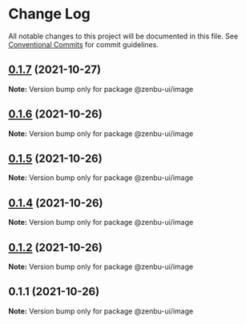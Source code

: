 # Change Log

All notable changes to this project will be documented in this file.
See [Conventional Commits](https://conventionalcommits.org) for commit guidelines.

## [0.1.7](https://github.com/KodepandaID/zenbu-ui/compare/@zenbu-ui/image@0.1.6...@zenbu-ui/image@0.1.7) (2021-10-27)

**Note:** Version bump only for package @zenbu-ui/image





## [0.1.6](https://github.com/KodepandaID/zenbu-ui/compare/@zenbu-ui/image@0.1.5...@zenbu-ui/image@0.1.6) (2021-10-26)

**Note:** Version bump only for package @zenbu-ui/image





## [0.1.5](https://github.com/KodepandaID/zenbu-ui/compare/@zenbu-ui/image@0.1.4...@zenbu-ui/image@0.1.5) (2021-10-26)

**Note:** Version bump only for package @zenbu-ui/image





## [0.1.4](https://github.com/KodepandaID/zenbu-ui/compare/@zenbu-ui/image@0.1.2...@zenbu-ui/image@0.1.4) (2021-10-26)

**Note:** Version bump only for package @zenbu-ui/image





## [0.1.2](https://github.com/KodepandaID/zenbu-ui/compare/@zenbu-ui/image@0.1.1...@zenbu-ui/image@0.1.2) (2021-10-26)

**Note:** Version bump only for package @zenbu-ui/image





## 0.1.1 (2021-10-26)

**Note:** Version bump only for package @zenbu-ui/image
